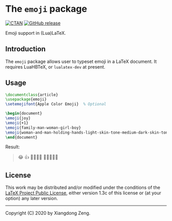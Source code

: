 # The `emoji` package

[![CTAN](https://img.shields.io/ctan/v/emoji.svg)](https://www.ctan.org/pkg/emoji)
[![GitHub release](https://img.shields.io/github/release/stone-zeng/latex-emoji/all.svg)](https://github.com/stone-zeng/latex-emoji/releases/latest)

Emoji support in (Lua)LaTeX.

## Introduction

The `emoji` package allows user to typeset emoji in a LaTeX document. It requires LuaHBTeX, or `lualatex-dev` at present.

## Usage

```tex
\documentclass{article}
\usepackage{emoji}
\setemojifont{Apple Color Emoji}  % Optional

\begin{document}
\emoji{joy}
\emoji{+1}
\emoji{family-man-woman-girl-boy}
\emoji{woman-and-man-holding-hands-light-skin-tone-medium-dark-skin-tone}
\end{document}
```

Result:

> &#x1F602; &#x1F44D; &#x1F468;&#x200D;&#x1F469;&#x200D;&#x1F467;&#x200D;&#x1F466; &#x1F469;&#x1F3FB;&#x200D;&#x1F91D;&#x200D;&#x1F468;&#x1F3FE;

## License

This work may be distributed and/or modified under the conditions of the [LaTeX Project Public License](http://www.latex-project.org/lppl.txt), either version 1.3c of this license or (at your option) any later version.

-----

Copyright (C) 2020 by Xiangdong Zeng.
